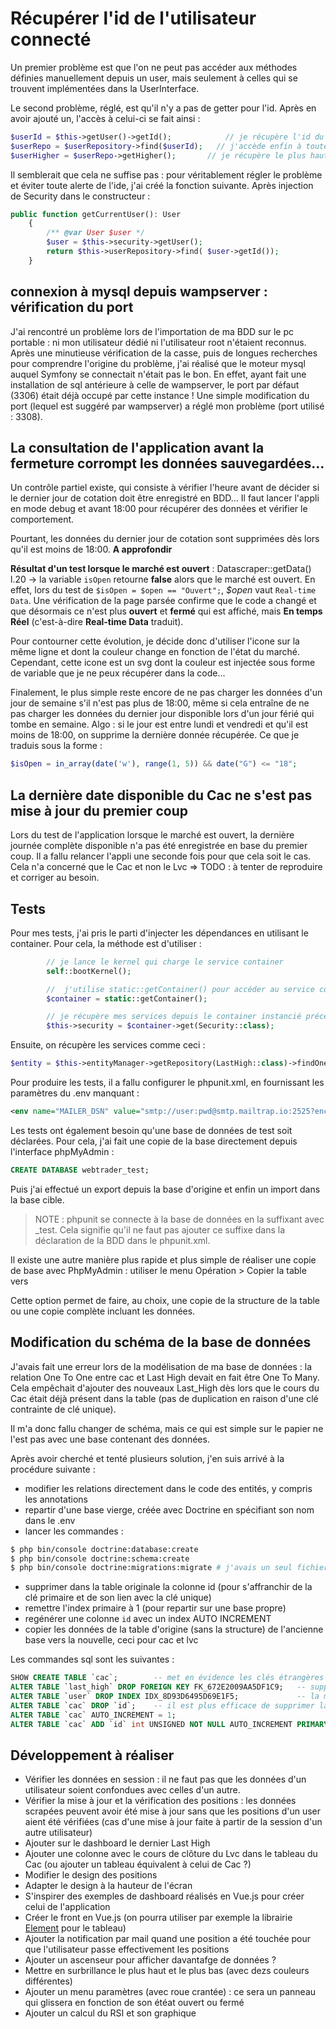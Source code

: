 # Récupérer l'id de l'utilisateur connecté

Un premier problème est que l'on ne peut pas accéder aux méthodes définies manuellement depuis un user, mais seulement à celles qui se trouvent implémentées dans la UserInterface.

Le second problème, réglé, est qu'il n'y a pas de getter pour l'id. Après en avoir ajouté un, l'accès à celui-ci se fait ainsi :

```php
$userId = $this->getUser()->getId();            // je récupère l'id du user
$userRepo = $userRepository->find($userId);   // j'accède enfin à toutes les props du user
$userHigher = $userRepo->getHigher();       // je récupère le plus haut !
```

Il semblerait que cela ne suffise pas : pour véritablement régler le problème et éviter toute alerte de l'ide, j'ai créé la fonction suivante.
Après injection de Security dans le constructeur :

```php
public function getCurrentUser(): User
    {
        /** @var User $user */
        $user = $this->security->getUser();
        return $this->userRepository->find( $user->getId());
    }
```

## connexion à mysql depuis wampserver : vérification du port

J'ai rencontré un problème lors de l'importation de ma BDD sur le pc portable : ni mon utilisateur dédié ni l'utilisateur root n'étaient reconnus.
Après une minutieuse vérification de la casse, puis de longues recherches pour comprendre l'origine du problème, j'ai réalisé que le moteur mysql auquel Symfony se connectait n'était pas le bon.
En effet, ayant fait une installation de sql antérieure à celle de wampserver, le port par défaut (3306) était déjà occupé par cette instance !
Une simple modification du port (lequel est suggéré par wampserver) a réglé mon problème (port utilisé : 3308).

## La consultation de l'application avant la fermeture corrompt les données sauvegardées...

Un contrôle partiel existe, qui consiste à vérifier l'heure avant de décider si le dernier jour de cotation doit être enregistré en BDD...
Il faut lancer l'appli en mode debug et avant 18:00 pour récupérer des données et vérifier le comportement.

Pourtant, les données du dernier jour de cotation sont supprimées dès lors qu'il est moins de 18:00. **A approfondir**

**Résultat d'un test lorsque le marché est ouvert** : Datascraper::getData() l.20 -> la variable `isOpen` retourne **false** alors que le marché est ouvert.
En effet, lors du test de `$isOpen = $open == "Ouvert";`, *$open* vaut `Real-time Data`.
Une vérification de la page parsée confirme que le code a changé et que désormais ce n'est plus **ouvert** et **fermé** qui est affiché, mais **En temps Réel** (c'est-à-dire **Real-time Data** traduit).

Pour contourner cette évolution, je décide donc d'utiliser l'icone sur la même ligne et dont la couleur change en fonction de l'état du marché.
Cependant, cette icone est un svg dont la couleur est injectée sous forme de variable que je ne peux récupérer dans la code...

Finalement, le plus simple reste encore de ne pas charger les données d'un jour de semaine s'il n'est pas plus de 18:00, même si cela entraîne de ne pas charger les données du dernier jour disponible lors d'un jour férié qui tombe en semaine.
Algo : si le jour est entre lundi et vendredi et qu'il est moins de 18:00, on supprime la dernière donnée récupérée. Ce que je traduis sous la forme :

```php
$isOpen = in_array(date('w'), range(1, 5)) && date("G") <= "18";
```

## La dernière date disponible du Cac ne s'est pas mise à jour du premier coup

Lors du test de l'application lorsque le marché est ouvert, la dernière journée complète disponible n'a pas été enregistrée en base du premier coup.
Il a fallu relancer l'appli une seconde fois pour que cela soit le cas.
Cela n'a concerné que le Cac et non le Lvc => TODO : à tenter de reproduire et corriger au besoin.

## Tests

Pour mes tests, j'ai pris le parti d'injecter les dépendances en utilisant le container.
Pour cela, la méthode est d'utiliser : 

```php
        // je lance le kernel qui charge le service container
        self::bootKernel();

        //  j'utilise static::getContainer() pour accéder au service container
        $container = static::getContainer();

        // je récupère mes services depuis le container instancié précédemment
        $this->security = $container->get(Security::class);
```

Ensuite, on récupère les services comme ceci :

```php
$entity = $this->entityManager->getRepository(LastHigh::class)->findOneBy(["id" => "1"]);
```

Pour produire les tests, il a fallu configurer le phpunit.xml, en fournissant les paramètres du .env manquant :

```xml
<env name="MAILER_DSN" value="smtp://user:pwd@smtp.mailtrap.io:2525?encryption=tls&amp;auth_mode=login" />
```

Les tests ont également besoin qu'une base de données de test soit déclarées.
Pour cela, j'ai fait une copie de la base directement depuis l'interface phpMyAdmin :

```sql
CREATE DATABASE webtrader_test;
```

Puis j'ai effectué un export depuis la base d'origine et enfin un import dans la base cible.

>NOTE : phpunit se connecte à la base de données en la suffixant avec _test.
> Cela signifie qu'il ne faut pas ajouter ce suffixe dans la déclaration de la BDD dans le phpunit.xml.

Il existe une autre manière plus rapide et plus simple de réaliser une copie de base avec PhpMyAdmin : utiliser le menu Opération > Copier la table vers

Cette option permet de faire, au choix, une copie de la structure de la table ou une copie complète incluant les données.

## Modification du schéma de la base de données

J'avais fait une erreur lors de la modélisation de ma base de données : la relation One To One entre cac et Last High devait en fait être One To Many.
Cela empêchait d'ajouter des nouveaux Last_High dès lors que le cours du Cac était déjà présent dans la table (pas de duplication en raison d'une clé contrainte de clé unique).

Il m'a donc fallu changer de schéma, mais ce qui est simple sur le papier ne l'est pas avec une base contenant des données.

Après avoir cherché et tenté plusieurs solution, j'en suis arrivé à la procédure suivante :

- modifier les relations directement dans le code des entités, y compris les annotations
- repartir d'une base vierge, créée avec Doctrine en spécifiant son nom dans le .env
- lancer les commandes : 

```bash
$ php bin/console doctrine:database:create
$ php bin/console doctrine:schema:create
$ php bin/console doctrine:migrations:migrate # j'avais un seul fichier de migration reprenant les nouvelles relations 
```

- supprimer dans la table originale la colonne id (pour s'affranchir de la clé primaire et de son lien avec la clé unique)
- remettre l'index primaire à 1 (pour repartir sur une base propre)
- regénérer une colonne `id` avec un index AUTO INCREMENT
- copier les données de la table d'origine (sans la structure) de l'ancienne base vers la nouvelle, ceci pour cac et lvc

Les commandes sql sont les suivantes : 

```sql
SHOW CREATE TABLE `cac`;        -- met en évidence les clés étrangères et les index a supprimer pour libérer la colonne `id`
ALTER TABLE `last_high` DROP FOREIGN KEY FK_672E2009AA5DF1C9;   -- suppression d'une clé étrangère liée à cac.id
ALTER TABLE `user` DROP INDEX IDX_8D93D6495D69E1F5;             -- la même chose, mais pour un index
ALTER TABLE `cac` DROP `id`;    -- il est plus efficace de supprimer la colonne depuis l'interface phpMyAdmin : table cac > structure > supprimer
ALTER TABLE `cac` AUTO_INCREMENT = 1;
ALTER TABLE `cac` ADD `id` int UNSIGNED NOT NULL AUTO_INCREMENT PRIMARY KEY FIRST;
```

## Développement à réaliser

- Vérifier les données en session : il ne faut pas que les données d'un utilisateur soient confondues avec celles d'un autre.
- Vérifier la mise à jour et la vérification des positions : les données scrapées peuvent avoir été mise à jour sans que les positions d'un user aient été vérifiées (cas d'une mise à jour faite à partir de la session d'un autre utilisateur)
- Ajouter sur le dashboard le dernier Last High
- Ajouter une colonne avec le cours de clôture du Lvc dans le tableau du Cac (ou ajouter un tableau équivalent à celui de Cac ?)
- Modifier le design des positions
- Adapter le design à la hauteur de l'écran
- S'inspirer des exemples de dashboard réalisés en Vue.js pour créer celui de l'application
- Créer le front en Vue.js (on pourra utiliser par exemple la librairie [Element](https://element-plus.org/en-US/component/table.html#table-with-fixed-group-header) pour le tableau)
- Ajouter la notification par mail quand une position a été touchée pour que l'utilisateur passe effectivement les positions
- Ajouter un ascenseur pour afficher davantafge de données ?
- Mettre en surbrillance le plus haut et le plus bas (avec dezs couleurs différentes)
- Ajouter un menu paramètres (avec roue crantée) : ce sera un panneau qui glissera en fonction de son étéat ouvert ou fermé
- Ajouter un calcul du RSI et son graphique